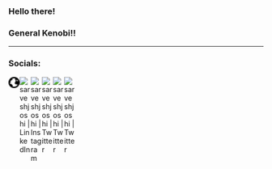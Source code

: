 ### Hello there!
### General Kenobi!!

<hr>

### Socials:

[<img align="left" alt="sarveshjoshiportfoliosite" width="22px" src="https://raw.githubusercontent.com/iconic/open-iconic/master/svg/globe.svg" />][website]
[<img align="left" alt="sarveshjoshi | LinkedIn" width="22px" src="https://cdn.jsdelivr.net/npm/simple-icons@v3/icons/linkedin.svg" />][linkedin]
[<img align="left" alt="sarveshjoshi | Instagram" width="22px" src="https://cdn.jsdelivr.net/npm/simple-icons@v3/icons/instagram.svg" />][instagram]
[<img align="left" alt="sarveshjoshi | Twitter" width="22px" src="https://cdn.jsdelivr.net/npm/simple-icons@v3/icons/twitter.svg" />][twitter]
[<img align="left" alt="sarveshjoshi | Twitter" width="22px" src="https://cdn.jsdelivr.net/npm/simple-icons@v3/icons/steam.svg" />][steam]
[<img align="left" alt="sarveshjoshi | Twitter" width="22px" src="https://cdn.jsdelivr.net/npm/simple-icons@v3/icons/spotify.svg" />][spotify]

<br />
<br />

[website]: http://sarveshjoshi1.pythonanywhere.com/
[twitter]: https://twitter.com/emperorofarkham
[instagram]: https://www.instagram.com/_sarveshjoshi__/
[linkedin]: https://www.linkedin.com/in/sarvesh-joshi/
[steam]: https://steamcommunity.com/id/sarveshggn/
[spotify]: https://open.spotify.com/user/0zqnffeknqc9qjkw0q2fgd7y0

<!-- ![Obi Wan Kenobi](https://i.redd.it/8hkekbti9a221.jpg) -->
<!--
**sarveshggn/sarveshggn** is a ✨ _special_ ✨ repository because its `README.md` (this file) appears on your GitHub profile.

Here are some ideas to get you started:

- 🔭 I’m currently working on ...
- 🌱 I’m currently learning ...
- 👯 I’m looking to collaborate on ...
- 🤔 I’m looking for help with ...
- 💬 Ask me about ...
- 📫 How to reach me: ...
- 😄 Pronouns: ...
- ⚡ Fun fact: ...
-->
